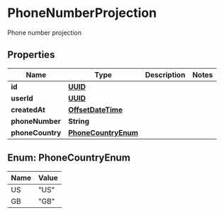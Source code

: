 

# PhoneNumberProjection

Phone number projection
## Properties

Name | Type | Description | Notes
------------ | ------------- | ------------- | -------------
**id** | [**UUID**](UUID) |  | 
**userId** | [**UUID**](UUID) |  | 
**createdAt** | [**OffsetDateTime**](OffsetDateTime) |  | 
**phoneNumber** | **String** |  | 
**phoneCountry** | [**PhoneCountryEnum**](#PhoneCountryEnum) |  | 



## Enum: PhoneCountryEnum

Name | Value
---- | -----
US | &quot;US&quot;
GB | &quot;GB&quot;




